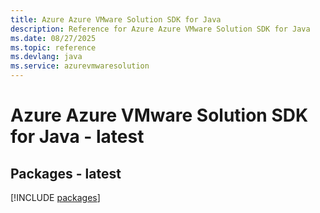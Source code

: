 ```yaml
---
title: Azure Azure VMware Solution SDK for Java
description: Reference for Azure Azure VMware Solution SDK for Java
ms.date: 08/27/2025
ms.topic: reference
ms.devlang: java
ms.service: azurevmwaresolution
---
```

# Azure Azure VMware Solution SDK for Java - latest
## Packages - latest
[!INCLUDE [packages](azure-vmware-solution-index.md)]